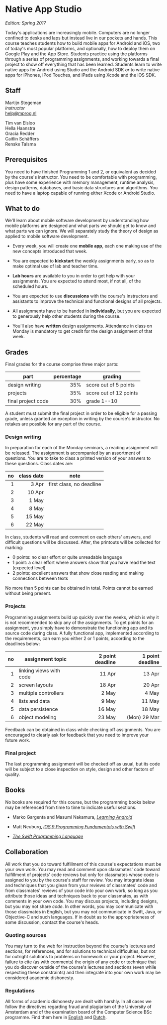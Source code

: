 # Native App Studio

*Edition: Spring 2017*

Today's applications are increasingly mobile. Computers are no longer confined
to desks and laps but instead live in our pockets and hands. This course
teaches students how to build mobile apps for Android and iOS, two of today's
most popular platforms, and optionally, how to deploy them on Google Play and
the App Store. Students practice using the platforms through a series of
programming assignments, and working towards a final project to show off
everything that has been learned. Students learn to write native apps for
Android using Studio and the Android SDK *or* to write native apps for iPhones,
iPod Touches, and iPads using Xcode and the iOS SDK.

## Staff

Martijn Stegeman  
*instructor*  
<help@mprog.nl>

Tim van Elsloo  
Hella Haanstra  
Gracia Redder  
Caitlin Schäffers  
Renske Talsma

## Prerequisites

You need to have finished Programming 1 and 2, or equivalent as decided by the
course's instructor. You need to be comfortable with programming, plus have
some experience with memory management, runtime analysis, design patterns,
databases, and basic data structures and algorithms. You need to have a laptop
capable of running either Xcode or Android Studio.

## What to do

We'll learn about mobile software development by understanding how mobile platforms are designed and what parts we should get to know and what parts we can ignore. We will separately study the theory of design as applied to mobile software development.

- Every week, you will create one **mobile app**, each one making use of the new concepts introduced that week.

- You are expected to **kickstart** the weekly assignments early, so as to make optimal use of lab and teacher time.

- **Lab hours** are available to you in order to get help with your assignments. You are expected to attend most, if not all, of the scheduled hours.

- You are expected to use **discussions** with the course's instructors and assistants to improve the technical and functional designs of all projects.

- All assignments have to be handed in **individually**, but you are expected to generously help other students during the course. 

- You'll also have **written** design assignments. Attendance in class on Monday is mandatory to get credit for the design assignment of that week.

## Grades

Final grades for the course comprise three major parts:

| part               | percentage | grading                |  
| ------------------ | ---------: | ---------------------- |  
| design writing     |        35% | score out of 5 points  |  
| projects           |        35% | score out of 12 points |  
| final project code |        30% | grade 1--10            |  

A student must submit the final project in order to be eligible for a passing grade, unless granted
an exception in writing by the course's instructor. No retakes are possible for any part of the
course.

### Design writing

In preparation for each of the Monday seminars, a reading assignment will be released. The assignment is accompanied by an assortment of questions. You are to take to class a printed version of your answers to these questions. Class dates are:

| no | class date | note                     |  
| -: | ---------: | ------------------------ |  
|  1 |      3 Apr | first class, no deadline |  
|  2 |     10 Apr |                          |  
|  3 |      1 May |                          |  
|  4 |      8 May |                          |  
|  5 |     15 May |                          |  
|  6 |     22 May |                          |  

In class, students will read and comment on each others' answers, and difficult questions will be discussed. After, the printouts will be collected for marking:

- 0 points: no clear effort or quite unreadable language
- 1 point: a clear effort where answers show that you have read the text (expected level)
- 2 points: excellent answers that show close reading and making connections between texts

No more than 5 points can be obtained in total. Points cannot be earned without being present.

### Projects

Programming assignments build up quickly over the weeks, which is why it is not recommended to skip any of the assignments. To get points for an assignment, you simply have to demonstrate the functioning app and its source code during class. A fully functional app, implemented according to the requirements, can earn you either 2 or 1 points, according to the deadlines below:

| no | assignment topic        | 2 point deadline | 1 point deadline |  
| -: | ----------------------- | ---------------: | ---------------: |  
|  1 | linking views with code |           11 Apr |           13 Apr |  
|  2 | screen layouts          |           18 Apr |           20 Apr |  
|  3 | multiple controllers    |            2 May |            4 May |  
|  4 | lists and data          |            9 May |           11 May |  
|  5 | data persistence        |           16 May |           18 May |  
|  6 | object modeling         |           23 May |    (Mon)  29 Mar |  

Feedback can be obtained in class while checking off assignments. You are encouraged to clearly ask for feedback that you need to improve your future work.

### Final project

The last programming assignment will be checked off as usual, but its code will be subject to a close inspection on style, design and other factors of quality.

## Books

No books are required for this course, but the programming books below may be referenced from time to time to indicate useful sections.

- Marko Gargenta and Masumi Nakamura, [*Learning Android*](http://shop.oreilly.com/product/0636920023456.do)

- Matt Neuburg, [*iOS 9 Programming Fundamentals with Swift*](http://shop.oreilly.com/product/0636920044345.do)

- [*The Swift Programming Language*](https://itunes.apple.com/us/book/swift-programming-language/id881256329?mt=11)

## Collaboration

All work that you do toward fulfillment of this course's expectations must be
your own work. You may read and comment upon classmates' code toward
fulfillment of projects' code reviews but only for classmates whose code is
assigned to you by the course's staff for review. You may integrate ideas and
techniques that you glean from your reviews of classmates' code and from
classmates' reviews of your code into your own work, so long as you attribute
those ideas and techniques back to your classmates, as with comments in your
own code. You may discuss projects, including designs, but you may not share
*code*. In other words, you may communicate with those classmates in English,
but you may not communicate in Swift, Java, or Objective-C and such languages.
If in doubt as to the appropriateness of some discussion, contact the course's
heads.

### Quoting sources

You may turn to the web for instruction beyond the course's lectures and
sections, for references, and for solutions to technical difficulties, but not
for outright solutions to problems on homework or your project. However,
failure to cite (as with comments) the origin of any code or technique that you
do discover outside of the course's lectures and sections (even while
respecting these constraints) and then integrate into your own work may be
considered academic dishonesty.

### Regulations

All forms of academic dishonesty are dealt with harshly. In all cases we follow
the directives regarding fraud and plagiarism of the University of Amsterdam
and of the examination board of the Computer Science BSc programme. Find them
here in [English] and [Dutch].

[Dutch]: http://student.uva.nl/az/a-z-lijst/a-z-lijst/content/folder/fraude-plagiaat-en-bronvermelding/plagiaat-en-fraude.html
[English]: http://student.uva.nl/en/az/a-z/a-z/content/folder/plagiarism-and-fraud/plagiarism-and-fraud.html
